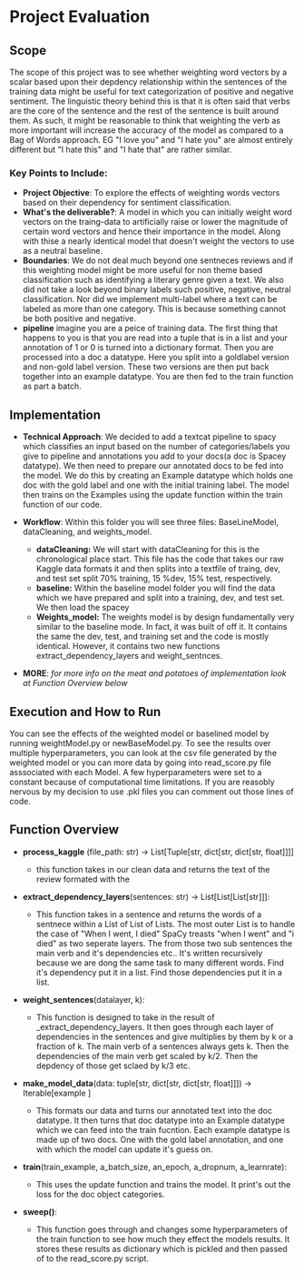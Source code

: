 # Project Evaluation

## Scope 
The scope of this project was to see whether weighting word vectors by a scalar based upon their depdency relationship within the sentences of the training data might be useful for text categorization of positive and negative sentiment. The linguistic theory behind this is that it is often said that verbs are the core of the sentence and the rest of the sentence is built around them. As such, it might be reasonable to think that weighting the verb as more important will increase the accuracy of the model as compared to a Bag of Words approach. EG "I love you"  and "I hate you" are almost entirely different but "I hate this" and "I hate that" are rather similar.

### Key Points to Include:
- **Project Objective**: To explore the effects of weighting words vectors based on their dependency for sentiment classification. 
- **What's the deliverable?**: A model in which you can initially weight word vectors on the traing-data to artificially raise or lower the magnitude of certain word vectors and hence their importance in the model. Along with thise a nearly identical model that doesn't weight the vectors to use as a neutral baseline.
- **Boundaries**: We do not deal much beyond one sentneces reviews and if this weighting model might be more useful for non theme based classification such as identifying a literary genre given a text. We also did not take a look beyond binary labels such positive, negative, neutral classification. Nor did we implement multi-label where a text can be labeled as more than one category. This is because something cannot be both positive and negative.
- **pipeline** imagine you are a peice of training data. The first thing that happens to you is that you are read into a tuple that is in a list and your annotation of 1 or 0 is turned into a dictionary format. Then you are processed into a doc a datatype. Here you split into a goldlabel version and non-gold label version. These two versions are then put back together into an example datatype. You are then fed to the train function as part a batch. 

## Implementation 
- **Technical Approach**: We decided to add a textcat pipeline to spacy which classifies an input based on the number of categories/labels you give to pipeline and annotations you add to your docs(a doc is Spacey datatype). We then need to prepare our annotated docs to be fed into the model. We do this by creating an Example datatype which holds one doc with the gold label and one with the initial training label. The model then trains on the Examples using the update function within the train function of our code. 

- **Workflow**: Within this folder you will see three files: BaseLineModel, dataCleaning, and weights_model. 
    - **dataCleaning:** We will start with dataCleaning for this is the chronological place start. This file has the code that takes our raw Kaggle data formats it and then splits into a textfile of traing, dev, and test set split 70% training, 15 %dev, 15% test, respectively. 
    - **baseline:**  Within the baseline model folder you will find the data which we have prepared and split into a training, dev, and test set. We then load the spacey 
    - **Weights_model:** The weights model is by design fundamentally very similar to the baseline mode. In fact, it was built of off it. It contains the same the dev, test, and training set and the code is mostly identical. However, it contains two new functions extract_dependency_layers and weight_sentnces.
    
- **MORE**: *for more info on the meat and potatoes of implementation look at Function Overview below*


## Execution and How to Run 
You can see the effects of the weighted model or baselined model by running weightModel.py or newBaseModel.py. To see the results over multiple hyperparameters, you can look at the csv file generated by the weighted model or you can more data by going into read_score.py file asssociated with each Model. A few hyperparameters were set to a constant because of computational time limitations. If you are reasobly nervous by my decision to use .pkl files you can comment out those lines of code.


## Function Overview 
- **process_kaggle** (file_path: str) -> List[Tuple[str, dict[str, dict[str, float]]]]
    - this function takes in our clean data and returns the text of the review formated with the 


- **extract_dependency_layers**(sentences: str) -> List[List[List[str]]]:
    - This function takes in a sentence and returns the words of a sentnece within a List of List of Lists. The most outer List is to handle the case of "When I went, I died" SpaCy treasts "when I went" and "i died" as two seperate layers. The from those two sub sentences the main verb and it's dependencies etc.. It's written recursively because we are dong the same task to many different words. Find it's dependency put it in a list. Find those dependencies put it in a list.

- **weight_sentences**(datalayer, k):
    - This function is designed to take in the result of _extract_dependency_layers. It then goes through each layer of dependencies in the sentences and give multiplies by them by k or a fraction of k. The main verb of a sentences always gets k. Then the dependencies of the main verb get scaled by k/2. Then the depdency of those get sclaed by k/3 etc.


- **make_model_data**(data: tuple[str, dict[str, dict[str, float]]]) -> Iterable[example ]
    - This formats our data and turns our annotated text into the doc datatype. It then turns that doc datatype into an Example datatype which we can feed into the train fucntion. Each example datatype is made up of two docs. One with the gold label annotation, and one with which the model can update it's guess on.


- **train**(train_example, a_batch_size, an_epoch, a_dropnum, a_learnrate):
    - This uses the update function and trains the model. It print's out the loss for the doc object categories.

- **sweep()**:
    - This function goes through and changes some hyperparameters of the train function to see how much they effect the models results. It stores these results as dictionary which is pickled and then passed of to the read_score.py script. 
 
